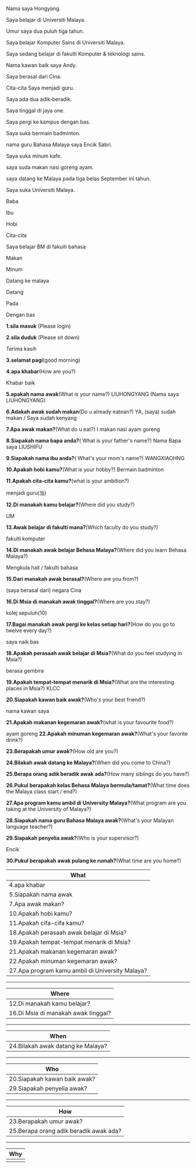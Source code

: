Nama saya Hongyang.  

Saya belajar di Universiti Malaya. 

Umur saya dua puluh tiga tahun. 

Saya belajar Komputer Sains di Universiti Malaya. 

Saya sedang belajar di fakulti Komputer & teknologi sains. 

Nama kawan baik saya Andy. 

Saya berasal dari Cina. 

Cita-cita  Saya menjadi guru. 

Saya ada dua adik-beradik. 

Saya tinggal di jaya one. 

Saya pergi ke kampus dengan bas. 

Saya suka bermain badminton. 

nama guru Bahasa Malaya saya Encik Sabri. 

Saya suka minum kafe. 

saya suda makan nasi goreng ayam. 

saya datang ke Malaya pada tiga belas September ini tahun.  

Saya suka Universiti Malaya. 

 

Baba 

Ibu 

Hobi 

Cita-cita 

Saya belajar BM di fakuiti bahasa 

Makan 

Minum 

Datang ke malaya 

Datang 

Pada 

Dengan bas 


**1.sila masuk** (Please login)


**2.sila duduk** (Please sit down)

Terima kasih

**3.selamat pagi**(good morning)

**4.apa khabar**(How are you?)

Khabar baik

**5.apakah nama awak**(What is your name?)
LIUHONGYANG (Nama saya LIUHONGYANG)

**6.Adakah awak sudah makan**(Do u already eatean?)
YA, (saya) sudah makan  / Saya sudah kenyang

**7.Apa awak makan?**(What do u eat?)
I makan nasi ayam goreng

**8.Siapakah nama bapa anda?**(
What is your father's name?)
Nama Bapa saya LIUSHIFU

**9.Siapakah nama ibu anda?**(
What's your mom's name?)
WANGXIAOHNG

**10.Apakah hobi kamu?**(What is your hobby?)
Bermain badminton






**11.Apakah cita-cita kamu?**(what is your ambition?)

menjadi guru(当)


**12.Di manakah kamu belajar?**(Where did you study?)

UM

**13.Awak belajar di fakulti mana?**(Which faculty do you study?)

fakulti komputer

**14.Di manakah awak belajar Behasa Malaya?**(Where did you learn Behasa Malaya?)

Mengkula hall  /  fakulti bahasa

**15.Dari manakah awak berasal?**(Where are you from?)

(saya berasal dari) negara Cina

**16.Di Msia di manakah awak tinggal?**(Where are you stay?)

kolej sepuluh(10)


**17.Bagai manakah awak pergi ke kelas setiap hari?**(How do you go to twelve every day?)


saya naik bas

**18.Apakah perasaah awak belajar di Msia?**(What do you feel studying in Msia?)

berasa gembira

**19.Apakah tempat-tempat menarik di Msia?**(What are the interesting places in Msia?)
KLCC

**20.Siapakah kawan baik awak?**(Who's your best friend?)


nama kawan saya 








**21.Apakah makanan kegemaran awak?**(what is your favourite food?)

ayam goreng
**22.Apakah minuman kegemaran awak?**(What's your favorite drink?)


**23.Berapakah umur awak?**(How old are you?)

**24.Bilakah awak datang ke Malaya?**(When did you come to China?)

**25.Berapa orang adik beradik awak ada?**(How many siblings do you have?)

**26.Pukul berapakah kelas Behasa Malaya bermula/tamat?**(What time does the Malaya class start / end?)

**27.Apa program kamu ambil di University Malaya?**(What program are you taking at the University of Malaya?)

**28.Siapakah nama guru Bahasa Malaya awak?**(What's your Malayan language teacher?)

**29.Siapakah penyelia awak?**(Who is your supervisor?)

Encik 

**30.Pukul berapakah awak pulang ke rumah?**(What time are you home?)


|   What |
|   ---- |
|   4.apa khabar     |
|5.Siapakah nama awak|
|   7.Apa awak makan?     |
|   10.Apakah hobi kamu?     |
|   11.Apakah cifa-cifa kamu?   |
|18.Apakah perasaah awak belajar di Msia?|
|19.Apakah tempat-tempat menarik di Msia?|
|21.Apakah makanan kegemaran awak?|
|22.Apakah minuman kegemaran awak?|
|27.Apa program kamu ambil di University Malaya?|

***

|Where|
|-----|
|12.Di manakah kamu belajar?|
|16.Di Msia di manakah awak tinggal?|

***
|When|
|---|
|24.Bilakah awak datang ke Malaya?|


***
|Who|
|---|
|20.Siapakah kawan baik awak?|
|29.Siapakah penyelia awak?|

***
|How|
|---|
|23.Berapakah umur awak?|
|25.Berapa orang adik beradik awak ada?|


***

|Why|
|---|
||

